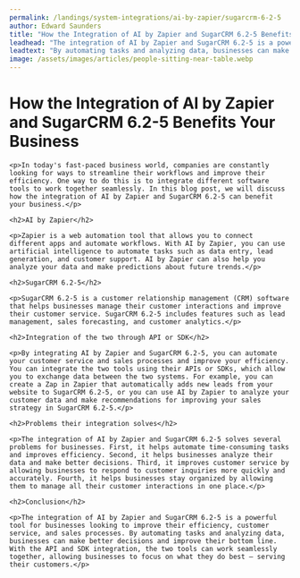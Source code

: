 ```yaml
---
permalink: /landings/system-integrations/ai-by-zapier/sugarcrm-6-2-5
author: Edward Saunders
title: "How the Integration of AI by Zapier and SugarCRM 6.2-5 Benefits Your Business"
leadhead: "The integration of AI by Zapier and SugarCRM 6.2-5 is a powerful tool for businesses looking to improve their efficiency, customer service, and sales processes"
leadtext: "By automating tasks and analyzing data, businesses can make better decisions and improve their bottom line. With the API and SDK integration, the two tools can work seamlessly together, allowing businesses to focus on what they do best – serving their customers."
image: /assets/images/articles/people-sitting-near-table.webp
---
```

<div class="arttext">	<h1>How the Integration of AI by Zapier and SugarCRM 6.2-5 Benefits Your Business</h1>

	<p>In today's fast-paced business world, companies are constantly looking for ways to streamline their workflows and improve their efficiency. One way to do this is to integrate different software tools to work together seamlessly. In this blog post, we will discuss how the integration of AI by Zapier and SugarCRM 6.2-5 can benefit your business.</p>

	<h2>AI by Zapier</h2>

	<p>Zapier is a web automation tool that allows you to connect different apps and automate workflows. With AI by Zapier, you can use artificial intelligence to automate tasks such as data entry, lead generation, and customer support. AI by Zapier can also help you analyze your data and make predictions about future trends.</p>

	<h2>SugarCRM 6.2-5</h2>

	<p>SugarCRM 6.2-5 is a customer relationship management (CRM) software that helps businesses manage their customer interactions and improve their customer service. SugarCRM 6.2-5 includes features such as lead management, sales forecasting, and customer analytics.</p>

	<h2>Integration of the two through API or SDK</h2>

	<p>By integrating AI by Zapier and SugarCRM 6.2-5, you can automate your customer service and sales processes and improve your efficiency. You can integrate the two tools using their APIs or SDKs, which allow you to exchange data between the two systems. For example, you can create a Zap in Zapier that automatically adds new leads from your website to SugarCRM 6.2-5, or you can use AI by Zapier to analyze your customer data and make recommendations for improving your sales strategy in SugarCRM 6.2-5.</p>

	<h2>Problems their integration solves</h2>

	<p>The integration of AI by Zapier and SugarCRM 6.2-5 solves several problems for businesses. First, it helps automate time-consuming tasks and improves efficiency. Second, it helps businesses analyze their data and make better decisions. Third, it improves customer service by allowing businesses to respond to customer inquiries more quickly and accurately. Fourth, it helps businesses stay organized by allowing them to manage all their customer interactions in one place.</p>

	<h2>Conclusion</h2>

	<p>The integration of AI by Zapier and SugarCRM 6.2-5 is a powerful tool for businesses looking to improve their efficiency, customer service, and sales processes. By automating tasks and analyzing data, businesses can make better decisions and improve their bottom line. With the API and SDK integration, the two tools can work seamlessly together, allowing businesses to focus on what they do best – serving their customers.</p>

</div>